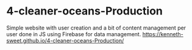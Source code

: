 # 4-cleaner-oceans-Production

Simple website with user creation and a bit of content management per user done in JS using Firebase for data management.
https://kenneth-sweet.github.io/4-cleaner-oceans-Production/

